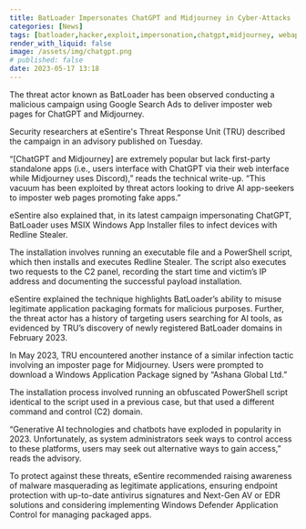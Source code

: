 ```yaml
---
title: BatLoader Impersonates ChatGPT and Midjourney in Cyber-Attacks
categories: [News]
tags: [batloader,hacker,exploit,impersonation,chatgpt,midjourney, webapp]
render_with_liquid: false
image: /assets/img/chatgpt.png
# published: false
date: 2023-05-17 13:18
---
```


The threat actor known as BatLoader has been observed conducting a malicious campaign using Google Search Ads to deliver imposter web pages for ChatGPT and Midjourney.

Security researchers at eSentire's Threat Response Unit (TRU) described the campaign in an advisory published on Tuesday.

“[ChatGPT and Midjourney] are extremely popular but lack first-party standalone apps (i.e., users interface with ChatGPT via their web interface while Midjourney uses Discord),” reads the technical write-up. “This vacuum has been exploited by threat actors looking to drive AI app-seekers to imposter web pages promoting fake apps.”

eSentire also explained that, in its latest campaign impersonating ChatGPT, BatLoader uses MSIX Windows App Installer files to infect devices with Redline Stealer. 

The installation involves running an executable file and a PowerShell script, which then installs and executes Redline Stealer. The script also executes two requests to the C2 panel, recording the start time and victim’s IP address and documenting the successful payload installation.

eSentire explained the technique highlights BatLoader’s ability to misuse legitimate application packaging formats for malicious purposes. Further, the threat actor has a history of targeting users searching for AI tools, as evidenced by TRU’s discovery of newly registered BatLoader domains in February 2023. 

In May 2023, TRU encountered another instance of a similar infection tactic involving an imposter page for Midjourney. Users were prompted to download a Windows Application Package signed by “Ashana Global Ltd.”

The installation process involved running an obfuscated PowerShell script identical to the script used in a previous case, but that used a different command and control (C2) domain.

“Generative AI technologies and chatbots have exploded in popularity in 2023. Unfortunately, as system administrators seek ways to control access to these platforms, users may seek out alternative ways to gain access,” reads the advisory.

To protect against these threats, eSentire recommended raising awareness of malware masquerading as legitimate applications, ensuring endpoint protection with up-to-date antivirus signatures and Next-Gen AV or EDR solutions and considering implementing Windows Defender Application Control for managing packaged apps.